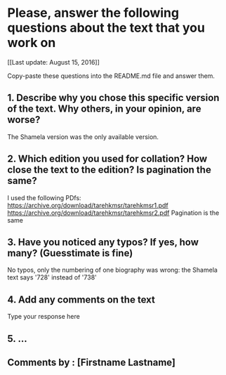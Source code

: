 # Please, answer the following questions about the text that you work on

[[Last update: August 15, 2016]]

Copy-paste these questions into the README.md file and answer them.

## 1. Describe why you chose this specific version of the text. Why others, in your opinion, are worse?

The Shamela version was the only available version.

## 2. Which edition you used for collation? How close the text to the edition? Is pagination the same?

I used the following PDfs: 
https://archive.org/download/tarehkmsr/tarehkmsr1.pdf
https://archive.org/download/tarehkmsr/tarehkmsr2.pdf
Pagination is the same

## 3. Have you noticed any typos? If yes, how many? (Guesstimate is fine)

No typos, only the numbering of one biography was wrong: the Shamela text says '728' instead of '738'

## 4. Add any comments on the text

Type your response here

## 5. ...

## Comments by : [Firstname Lastname]
